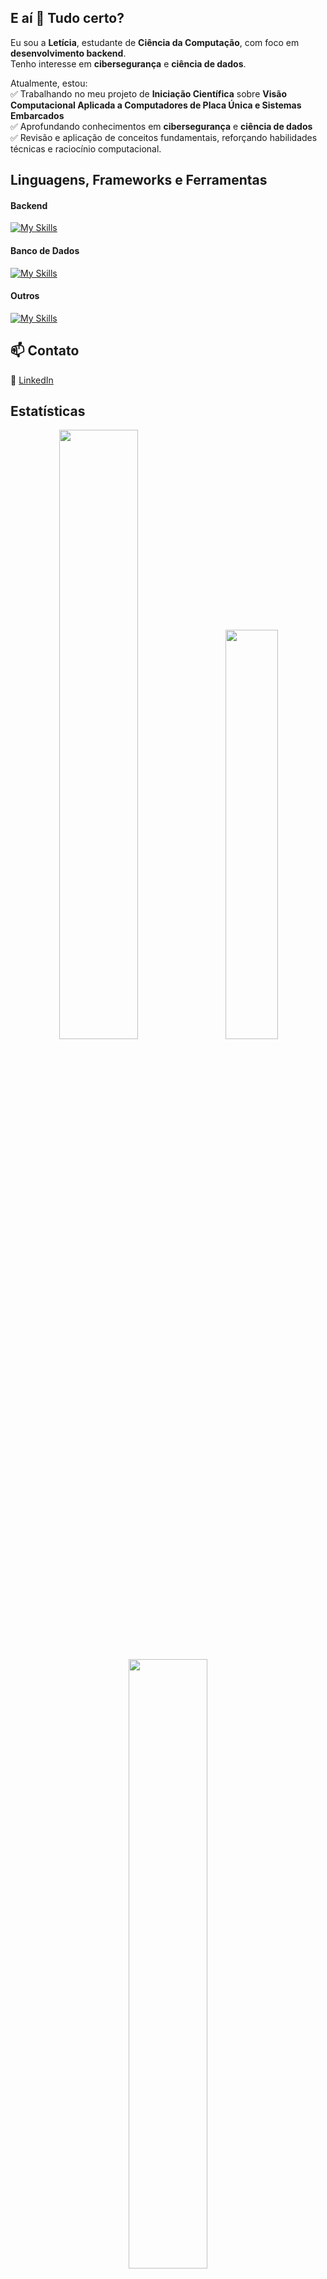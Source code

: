 ## E aí :wave: Tudo certo?
Eu sou a **Letícia**, estudante de **Ciência da Computação**, com foco em **desenvolvimento backend**.  
Tenho interesse em **cibersegurança** e **ciência de dados**.

Atualmente, estou:  
✅ Trabalhando no meu projeto de **Iniciação Científica** sobre **Visão Computacional Aplicada a Computadores de Placa Única e Sistemas Embarcados**  
✅ Aprofundando conhecimentos em **cibersegurança** e **ciência de dados**  
✅ Revisão e aplicação de conceitos fundamentais, reforçando habilidades técnicas e raciocínio computacional.  

## Linguagens, Frameworks e Ferramentas
#### Backend
[![My Skills](https://skillicons.dev/icons?i=dotnet,python,php,c,cpp)](https://skillicons.dev)
#### Banco de Dados
[![My Skills](https://skillicons.dev/icons?i=mysql,mongo,firebase)](https://skillicons.dev)
#### Outros
[![My Skills](https://skillicons.dev/icons?i=git,github,gitlab,docker)](https://skillicons.dev)

## 📫 Contato  
🔗 [LinkedIn](https://www.linkedin.com/in/leticiaalvesdepontes)

## Estatísticas

<div align="center">
  <img src="https://github-readme-stats.vercel.app/api?username=leticia-pontes&show_icons=true&show=reviews,prs_merged,prs_merged_percentage&theme=vision-friendly-dark&include_all_commits=true&count_private=true" width="50%" />
  &nbsp;&nbsp;
  <img src="https://github-readme-stats.vercel.app/api/top-langs/?username=leticia-pontes&theme=vision-friendly-dark&layout=donut&langs_count=6" width="41%" />
</div>
<br />
<div align="center">
  <img src="https://streak-stats.demolab.com/?user=leticia-pontes&theme=vision-friendly-dark" style="flex:1" width="50%" />
</div>

# 
<h3 align="center">🛠️ Projetos em Destaque</h3>
